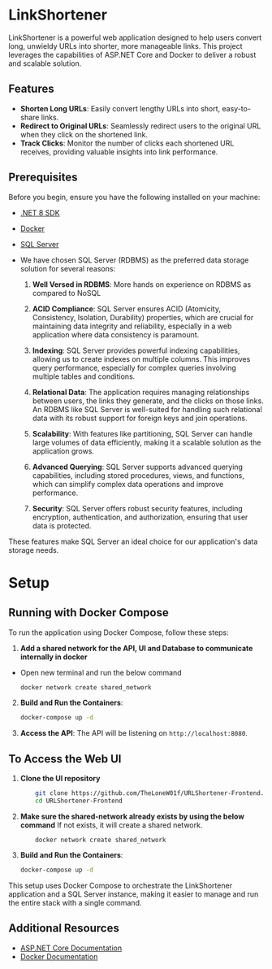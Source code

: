 # LinkShortener

LinkShortener is a powerful web application designed to help users convert long, unwieldy URLs into shorter, more manageable links. This project leverages the capabilities of ASP.NET Core and Docker to deliver a robust and scalable solution.

## Features

- **Shorten Long URLs**: Easily convert lengthy URLs into short, easy-to-share links.
- **Redirect to Original URLs**: Seamlessly redirect users to the original URL when they click on the shortened link.
- **Track Clicks**: Monitor the number of clicks each shortened URL receives, providing valuable insights into link performance.

## Prerequisites

Before you begin, ensure you have the following installed on your machine:

- [.NET 8 SDK](https://dotnet.microsoft.com/download/dotnet/8.0)
- [Docker](https://www.docker.com/get-started)
- [SQL Server](https://www.microsoft.com/en-in/sql-server/sql-server-downloads)

- We have chosen SQL Server (RDBMS) as the preferred data storage solution for several reasons:

    1. **Well Versed in RDBMS**: More hands on experience on RDBMS as compared to NoSQL
        
    2. **ACID Compliance**: SQL Server ensures ACID (Atomicity, Consistency, Isolation, Durability) properties, which are crucial for maintaining data integrity and reliability, especially in a web application where data consistency is paramount.
        
    3. **Indexing**: SQL Server provides powerful indexing capabilities, allowing us to create indexes on multiple columns. This improves query performance, especially for complex queries involving multiple tables and conditions.
        
    4. **Relational Data**: The application requires managing relationships between users, the links they generate, and the clicks on those links. An RDBMS like SQL Server is well-suited for handling such relational data with its robust support for foreign keys and join operations.
        
    5. **Scalability**: With features like partitioning, SQL Server can handle large volumes of data efficiently, making it a scalable solution as the application grows.
        
    6. **Advanced Querying**: SQL Server supports advanced querying capabilities, including stored procedures, views, and functions, which can simplify complex data operations and improve performance.
        
    7. **Security**: SQL Server offers robust security features, including encryption, authentication, and authorization, ensuring that user data is protected.

These features make SQL Server an ideal choice for our application's data storage needs.


# Setup
## Running with Docker Compose

To run the application using Docker Compose, follow these steps:
1. **Add a shared network for the API, UI and Database to communicate internally in docker**
- Open new terminal and run the below command 
    ```sh
    docker network create shared_network
    ```

2. **Build and Run the Containers**:
    ```sh
    docker-compose up -d
    ```

3. **Access the API**:
    The API will be listening on  `http://localhost:8080`.


## To Access the Web UI
1. **Clone the UI repository**
    ```sh
        git clone https://github.com/TheLoneW01f/URLShortener-Frontend.git
        cd URLShortener-Frontend
    ```
2. **Make sure the shared-network already exists by using the below command**
If not exists, it will create a shared network.
    ```
        docker network create shared_network 
    ```
3. **Build and Run the Containers**:
    ```sh
    docker-compose up -d
    ```

This setup uses Docker Compose to orchestrate the LinkShortener application and a SQL Server instance, making it easier to manage and run the entire stack with a single command.


## Additional Resources

- [ASP.NET Core Documentation](https://docs.microsoft.com/en-us/aspnet/core/)
- [Docker Documentation](https://docs.docker.com/)
